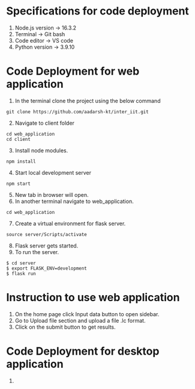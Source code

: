 # Specifications for code deployment

1. Node.js version -> 16.3.2
2. Terminal -> Git bash
3. Code editor -> VS code
4. Python version -> 3.9.10


# Code Deployment for web application

1. In the terminal clone the project using the below command 
 ```  
git clone https://github.com/aadarsh-kt/inter_iit.git  
``` 
2. Navigate to client folder
 ```
 cd web_application
 cd client
 ```
3. Install node modules.
``` 
npm install
```
4. Start local development server
```
npm start
```
5. New tab in browser will open.
6. In another terminal navigate to web_application.
```
cd web_application
```
7. Create a virtual environment for flask server.
```
source server/Scripts/activate
```
8. Flask server gets started.
9. To run the server.
```
$ cd server
$ export FLASK_ENV=development
$ flask run
```

# Instruction to use web application

1. On the home page click Input data button to open sidebar.
2. Go to Upload file section and upload a file .lc format.
3. Click on the submit button to get results.

# Code Deployment for desktop application

1. 
